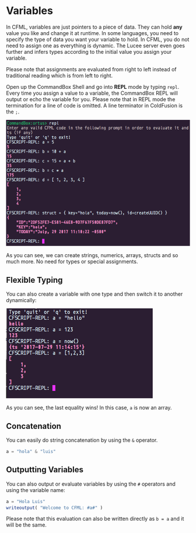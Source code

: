 # Variables

In CFML, variables are just pointers to a piece of data.  They can hold **any** value you like and change it at runtime.  In some languages, you need to specify the type of data you want your variable to hold.  In CFML, you do not need to assign one as everything is dynamic.  The Lucee server even goes further and infers types according to the initial value you assign your variable.

Please note that assignments are evaluated from right to left instead of traditional reading which is from left to right.

Open up the CommandBox Shell and go into **REPL** mode by typing `repl`.  Every time you assign a value to a variable, the CommandBox REPL will output or echo the variable for you. Please note that in REPL mode the termination for a line of code is omitted.  A line terminator in ColdFusion is the `;`.

![](/assets/variables.png)

As you can see, we can create strings, numerics, arrays, structs and so much more.  No need for types or special assignments.

## Flexible Typing

You can also create a variable with one type and then switch it to another dynamically:

![](/assets/flexible-typing.png)

As you can see, the last equality wins! In this case, `a` is now an array.

## Concatenation

You can easily do string concatenation by using the `&` operator.

```js
a = "hola" & "luis"
```

## Outputting Variables

You can also output or evaluate variables by using the `#` operators and using the variable name:

```js
a = "Hola Luis"
writeoutput( "Welcome to CFML: #a#" )
```

Please note that this evaluation can also be written directly as `b = a` and it will be the same.


